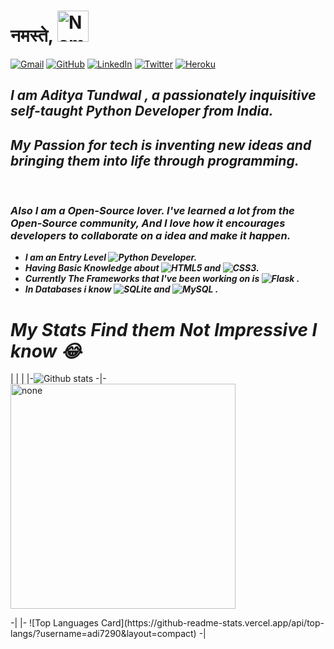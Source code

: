 # __नमस्ते__,  <img alt ="Namaste" src="https://media.giphy.com/media/42tS2cfBtj8Y/giphy.gif" width=50/>
<!--
**Adi7290/Adi7290** is a ✨ _special_ ✨ repository because its `README.md` (this file) appears on your GitHub profile.
-->

<div style="margin:auto;"><a href="mailto:adityatundwal1998@gmail.com"><img alt="Gmail" src="https://img.shields.io/badge/Gmail-D14836?style=for-the-badge&logo=gmail&logoColor=white" /></a>  <a href="https://github.com/Adi7290/"><img alt="GitHub" src="https://img.shields.io/badge/github%20-%23121011.svg?&style=for-the-badge&logo=github&logoColor=white"/></a> <a href="https://www.linkedin.com/in/adityatundwal/"><img alt="LinkedIn" src="https://img.shields.io/badge/linkedin%20-%230077B5.svg?&style=for-the-badge&logo=linkedin&logoColor=white"/></a> <a href="https://twitter.com/tundwal_aditya"><img alt="Twitter" src="https://img.shields.io/badge/@tundwal_aditya%20-%231DA1F2.svg?&style=for-the-badge&logo=Twitter&logoColor=white"/></a> <a href="#"><img alt="Heroku" src="https://img.shields.io/badge/heroku%20-%23430098.svg?&style=for-the-badge&logo=heroku&logoColor=white"/></a></div>

## **_I am <a href="https://github.com/Adi7290" style="text-decoration: none;">Aditya Tundwal</a> , a passionately inquisitive self-taught Python Developer from India._**

## **_My Passion for tech is inventing new ideas and bringing them into life through programming._** 
<br>

### **_Also I am a Open-Source lover. I've learned a lot from the Open-Source community, And I love how it encourages developers to collaborate on a idea and make it happen._**

 -  **_I am an Entry Level  <img alt="Python" src="https://img.shields.io/badge/python%20-%2314354C.svg?&style=for-the-badge&logo=python&logoColor=white"/>  Developer._**
- **_Having Basic Knowledge about <img alt="HTML5" src="https://img.shields.io/badge/html5%20-%23E34F26.svg?&style=for-the-badge&logo=html5&logoColor=white"/> and <img alt="CSS3" src="https://img.shields.io/badge/css3%20-%231572B6.svg?&style=for-the-badge&logo=css3&logoColor=white"/>._**
- **_Currently The Frameworks  that I've been working on is <img alt="Flask" src="https://img.shields.io/badge/flask%20-%23000.svg?&style=for-the-badge&logo=flask&logoColor=white"/> ._**
- **_In Databases i know <img alt="SQLite" src ="https://img.shields.io/badge/sqlite-%2307405e.svg?&style=for-the-badge&logo=sqlite&logoColor=white"/> and <img alt="MySQL" src="https://img.shields.io/badge/mysql-%2300f.svg?&style=for-the-badge&logo=mysql&logoColor=white"/> ._**

# **_My Stats Find them Not Impressive I know 😂_**

|  |  |
|-![Github stats](https://github-readme-stats.vercel.app/api?username=adi7290&theme=light&show_icons=true&count_private=true&title_color=##0015a1) -|- <img src="https://media.giphy.com/media/ZVik7pBtu9dNS/giphy.gif" alt="none" width="360">
</div> -|
|-  ![Top Languages Card](https://github-readme-stats.vercel.app/api/top-langs/?username=adi7290&layout=compact)  -|


